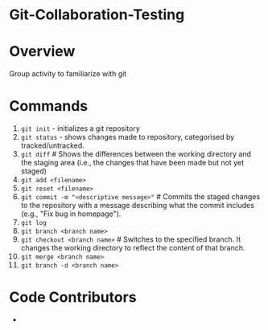 # Git-Collaboration-Testing

# Overview
Group activity to familiarize with git

# Commands
1. `git init` - initializes a git repository
2. `git status` - shows changes made to repository, categorised by tracked/untracked.
3. `git diff` # Shows the differences between the working directory and the staging area (i.e., the changes that have been made but not yet staged)
4. `git add <filename>` 
5. `git reset <filename>`
6. `git commit -m "<descriptive message>"` # Commits the staged changes to the repository with a message describing what the commit includes (e.g., "Fix bug in homepage").
7. `git log`
8. `git branch <branch name>`
9. `git checkout <branch name>` # Switches to the specified branch. It changes the working directory to reflect the content of that branch.
10. `git merge <branch name>`
11. `git branch -d <branch name>`

# Code Contributors
- <alias of developer>